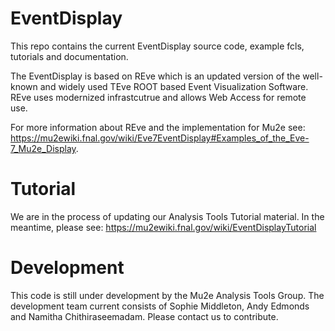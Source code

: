 # EventDisplay

This repo contains the current EventDisplay source code, example fcls, tutorials and documentation.

The EventDisplay is based on REve which is an updated version of the well-known and widely used TEve ROOT based Event Visualization Software. REve uses modernized infrastcutrue and allows Web Access for remote use.

For more information about REve and the implementation for Mu2e see: https://mu2ewiki.fnal.gov/wiki/Eve7EventDisplay#Examples_of_the_Eve-7_Mu2e_Display.

# Tutorial

We are in the process of updating our Analysis Tools Tutorial material. In the meantime, please see: https://mu2ewiki.fnal.gov/wiki/EventDisplayTutorial

# Development

This code is still under development by the Mu2e Analysis Tools Group. The development team current consists of Sophie Middleton, Andy Edmonds and Namitha Chithiraseemadam. Please contact us to contribute.
